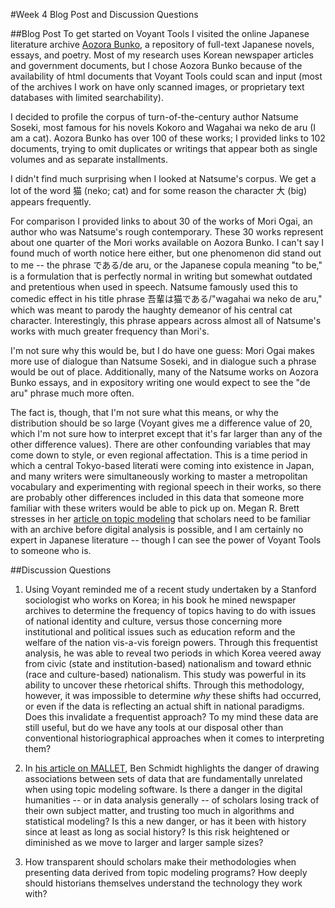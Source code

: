 #Week 4 Blog Post and Discussion Questions
  
##Blog Post
To get started on Voyant Tools I visited the online Japanese literature archive
[Aozora Bunko](http://www.aozora.gr.jp/), a repository of full-text
Japanese novels, essays, and poetry.  Most of my research uses Korean newspaper articles and government documents, but I chose Aozora Bunko because of the availability of html documents that Voyant Tools could scan and input (most of the archives I work on have only scanned images, or proprietary text databases with limited searchability). 
  
I decided to profile the corpus of turn-of-the-century author Natsume Soseki, most famous for his novels Kokoro and Wagahai wa neko de aru (I am a cat).  Aozora Bunko has over 100 of these works; I provided links to 102 documents, trying to omit duplicates or writings that appear both as single volumes and as separate installments.
  
I didn't find much surprising when I looked at Natsume's corpus.  We get a lot of the word 猫 (neko; cat) and for some reason the character 大 (big) appears frequently.  
  
For comparison I provided links to about 30 of the works of Mori Ogai, an author who was Natsume's rough contemporary.  These 30 works represent about one quarter of the Mori works available on Aozora Bunko.  I can't say I found much of worth notice here either, but one phenomenon did stand out to me -- the phrase である/de aru, or the Japanese copula meaning "to be," is a formulation that is perfectly normal in writing but somewhat outdated and pretentious when used in speech.  Natsume famously used this to comedic effect in his title phrase 吾輩は猫である/"wagahai wa neko de aru," which was meant to parody the haughty demeanor of his central cat character.  Interestingly, this phrase appears across almost all of Natsume's works with much greater frequency than Mori's.
  
I'm not sure why this would be, but I do have one guess: Mori Ogai makes more use of dialogue than Natsume Soseki, and in dialogue such a phrase would be out of place. Additionally, many of the Natsume works on Aozora Bunko essays, and in expository writing one would expect to see the "de aru" phrase much more often.
  
The fact is, though, that I'm not sure what this means, or why the distribution should be so large (Voyant gives me a difference value of 20, which I'm not sure how to interpret except that it's far larger than any of the other difference values).  There are other confounding variables that may come down to style, or even regional affectation.  This is a time period in which a central Tokyo-based literati were coming into existence in Japan, and many writers were simultaneously working to master a metropolitan vocabulary and experimenting with regional speech in their works, so there are probably other differences included in this data that someone more familiar with these writers would be able to pick up on.  Megan R. Brett stresses in her [article on topic modeling](http://journalofdigitalhumanities.org/2-1/topic-modeling-a-basic-introduction-by-megan-r-brett/) that scholars need to be familiar with an archive before digital analysis is possible, and I am certainly no expert in Japanese literature -- though I can see the power of Voyant Tools to someone who is. 
  
##Discussion Questions
  
1. Using Voyant reminded me of a recent study undertaken by a Stanford sociologist who works on Korea; in his book he mined newspaper archives to determine the frequency of topics having to do with issues of national identity and culture, versus those concerning more institutional and political issues such as education reform and the welfare of the nation vis-a-vis foreign powers.  Through this frequentist analysis, he was able to reveal two periods in which Korea veered away from civic (state and institution-based) nationalism and toward ethnic (race and culture-based) nationalism.  This study was powerful in its ability to uncover these rhetorical shifts.  Through this methodology, however, it was impossible to determine *why* these shifts had occurred, or even if the data is reflecting an actual shift in national paradigms.  Does this invalidate a frequentist approach?  To my mind these data are still useful, but do we have any tools at our disposal other than conventional historiographical approaches when it comes to interpreting them?
  
2. In [his article on MALLET](http://sappingattention.blogspot.com/2012/11/when-you-have-mallet-everything-looks.html), Ben Schmidt highlights the danger of drawing associations between sets of data that are fundamentally unrelated when using topic modeling software.  Is there a danger in the digital humanities -- or in data analysis generally -- of scholars losing track of their own subject matter, and trusting too much in algorithms and statistical modeling?  Is this a new danger, or has it been with history since at least as long as social history?  Is this risk heightened or diminished as we move to larger and larger sample sizes?
  
3. How transparent should scholars make their methodologies when presenting data derived from topic modeling programs?  How deeply should historians themselves understand the technology they work with?
